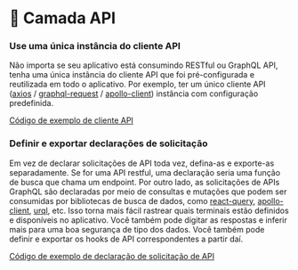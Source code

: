 # 📡 Camada API

### Use uma única instância do cliente API

Não importa se seu aplicativo está consumindo RESTful ou GraphQL API, tenha uma única instância do cliente API que foi pré-configurada e reutilizada em todo o aplicativo. Por exemplo, ter um único cliente API ([axios](https://github.com/axios/axios) / [graphql-request](https://github.com/prisma-labs/graphql-request) / [apollo-client](https://www.apollographql.com/docs/react/)) instância com configuração predefinida.

[Código de exemplo de cliente API](../src/lib/axios.ts)

### Definir e exportar declarações de solicitação

Em vez de declarar solicitações de API toda vez, defina-as e exporte-as separadamente. Se for uma API restful, uma declaração seria uma função de busca que chama um endpoint. Por outro lado, as solicitações de APIs GraphQL são declaradas por meio de consultas e mutações que podem ser consumidas por bibliotecas de busca de dados, como [react-query](https://react-query.tanstack.com/), [apollo-client](https://www.apollographql.com/docs/react/), [urql](https://formidable.com/open-source/urql/), etc. Isso torna mais fácil rastrear quais terminais estão definidos e disponíveis no aplicativo. Você também pode digitar as respostas e inferir mais para uma boa segurança de tipo dos dados. Você também pode definir e exportar os hooks de API correspondentes a partir daí.

[Código de exemplo de declaração de solicitação de API](../src/features/discussions/api/getDiscussions.ts)
